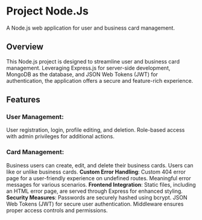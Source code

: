 # Project Node.Js
A Node.js web application for user and business card management.

## Overview
This Node.js project is designed to streamline user and business card management. Leveraging Express.js for server-side development, MongoDB as the database, and JSON Web Tokens (JWT) for authentication, the application offers a secure and feature-rich experience.

## Features
### User Management:
User registration, login, profile editing, and deletion.
Role-based access with admin privileges for additional actions.
### Card Management:
Business users can create, edit, and delete their business cards.
Users can like or unlike business cards.
**Custom Error Handling**:
Custom 404 error page for a user-friendly experience on undefined routes.
Meaningful error messages for various scenarios.
**Frontend Integration**:
Static files, including an HTML error page, are served through Express for enhanced styling.
**Security Measures**:
Passwords are securely hashed using bcrypt.
JSON Web Tokens (JWT) for secure user authentication.
Middleware ensures proper access controls and permissions.
